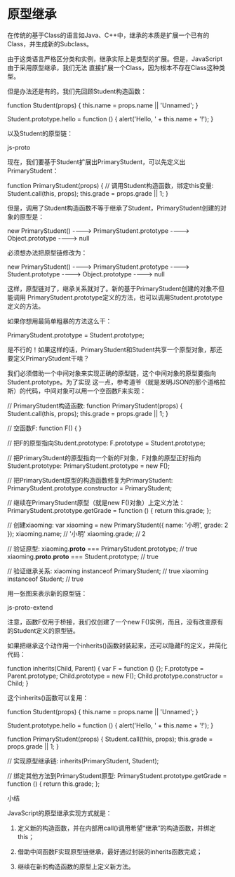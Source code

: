 # 原型继承

在传统的基于Class的语言如Java、C++中，继承的本质是扩展一个已有的Class，并生成新的Subclass。

由于这类语言严格区分类和实例，继承实际上是类型的扩展。但是，JavaScript由于采用原型继承，我们无法
直接扩展一个Class，因为根本不存在Class这种类型。

但是办法还是有的。我们先回顾Student构造函数：

function Student(props) {
    this.name = props.name || 'Unnamed';
}

Student.prototype.hello = function () {
    alert('Hello, ' + this.name + '!');
}

以及Student的原型链：

js-proto

现在，我们要基于Student扩展出PrimaryStudent，可以先定义出PrimaryStudent：

function PrimaryStudent(props) {
    // 调用Student构造函数，绑定this变量:
    Student.call(this, props);
    this.grade = props.grade || 1;
}

但是，调用了Student构造函数不等于继承了Student，PrimaryStudent创建的对象的原型是：

new PrimaryStudent() ----> PrimaryStudent.prototype ----> Object.prototype ----> null

必须想办法把原型链修改为：

new PrimaryStudent() ----> PrimaryStudent.prototype ----> Student.prototype ----> Object.prototype ----> null

这样，原型链对了，继承关系就对了。新的基于PrimaryStudent创建的对象不但能调用
PrimaryStudent.prototype定义的方法，也可以调用Student.prototype定义的方法。

如果你想用最简单粗暴的方法这么干：

PrimaryStudent.prototype = Student.prototype;

是不行的！如果这样的话，PrimaryStudent和Student共享一个原型对象，那还要定义PrimaryStudent干啥？

我们必须借助一个中间对象来实现正确的原型链，这个中间对象的原型要指向Student.prototype。为了实现
这一点，参考道爷（就是发明JSON的那个道格拉斯）的代码，中间对象可以用一个空函数F来实现：

// PrimaryStudent构造函数:
function PrimaryStudent(props) {
    Student.call(this, props);
    this.grade = props.grade || 1;
}

// 空函数F:
function F() {
}

// 把F的原型指向Student.prototype:
F.prototype = Student.prototype;

// 把PrimaryStudent的原型指向一个新的F对象，F对象的原型正好指向Student.prototype:
PrimaryStudent.prototype = new F();

// 把PrimaryStudent原型的构造函数修复为PrimaryStudent:
PrimaryStudent.prototype.constructor = PrimaryStudent;

// 继续在PrimaryStudent原型（就是new F()对象）上定义方法：
PrimaryStudent.prototype.getGrade = function () {
    return this.grade;
};

// 创建xiaoming:
var xiaoming = new PrimaryStudent({
    name: '小明',
    grade: 2
});
xiaoming.name; // '小明'
xiaoming.grade; // 2

// 验证原型:
xiaoming.__proto__ === PrimaryStudent.prototype; // true
xiaoming.__proto__.__proto__ === Student.prototype; // true

// 验证继承关系:
xiaoming instanceof PrimaryStudent; // true
xiaoming instanceof Student; // true

用一张图来表示新的原型链：

js-proto-extend

注意，函数F仅用于桥接，我们仅创建了一个new F()实例，而且，没有改变原有的Student定义的原型链。

如果把继承这个动作用一个inherits()函数封装起来，还可以隐藏F的定义，并简化代码：

function inherits(Child, Parent) {
    var F = function () {};
    F.prototype = Parent.prototype;
    Child.prototype = new F();
    Child.prototype.constructor = Child;
}

这个inherits()函数可以复用：

function Student(props) {
    this.name = props.name || 'Unnamed';
}

Student.prototype.hello = function () {
    alert('Hello, ' + this.name + '!');
}

function PrimaryStudent(props) {
    Student.call(this, props);
    this.grade = props.grade || 1;
}

// 实现原型继承链:
inherits(PrimaryStudent, Student);

// 绑定其他方法到PrimaryStudent原型:
PrimaryStudent.prototype.getGrade = function () {
    return this.grade;
};

小结

JavaScript的原型继承实现方式就是：

 1. 定义新的构造函数，并在内部用call()调用希望“继承”的构造函数，并绑定this；

 2. 借助中间函数F实现原型链继承，最好通过封装的inherits函数完成；

 3. 继续在新的构造函数的原型上定义新方法。

